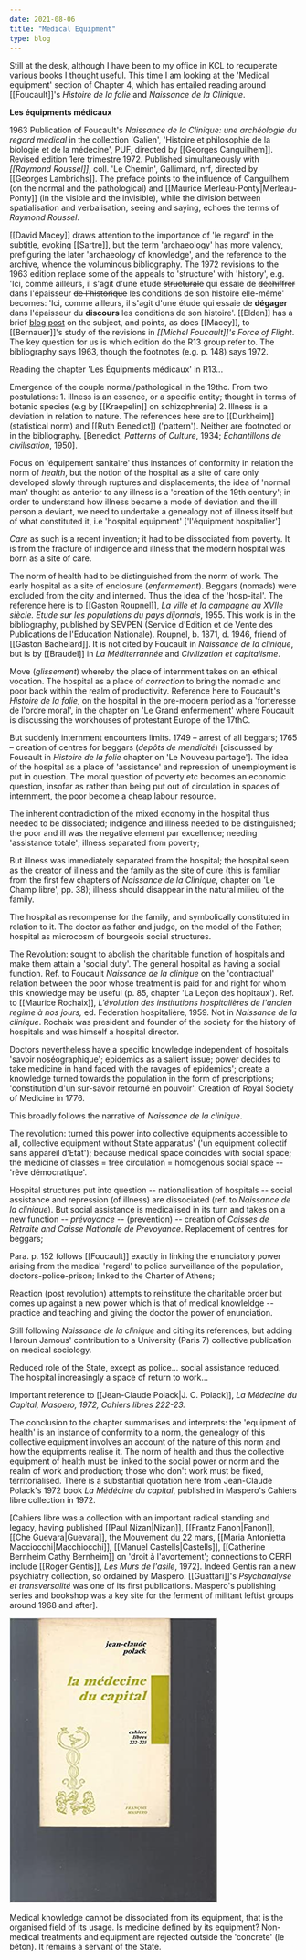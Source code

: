 ```yaml
---
date: 2021-08-06
title: "Medical Equipment"
type: blog
---
```


Still at the desk, although I have been to my office in KCL to
recuperate various books I thought useful. This time I am looking at the
'Medical equipment' section of Chapter 4, which has entailed reading
around [[Foucault]]'s *Histoire de la folie* and *Naissance de la Clinique*.

**Les équipments médicaux**

1963 Publication of Foucault's *Naissance de la Clinique: une
archéologie du regard médical* in the collection 'Galien', 'Histoire
et philosophie de la biologie et de la médecine', PUF, directed by
[[Georges Canguilhem]]. Revised edition 1ere trimestre 1972. Published
simultaneously with *[[Raymond Roussel]]*, coll. 'Le Chemin',
Gallimard, nrf, directed by [[Georges Lambrichs]]. The preface points
to the influence of Canguilhem (on the normal and the pathological)
and [[Maurice Merleau-Ponty|Merleau-Ponty]] (in the visible and the
invisible), while the division between spatialisation and
verbalisation, seeing and saying, echoes the terms of *Raymond
Roussel*.

[[David Macey]] draws attention to the importance of 'le regard' in the
subtitle, evoking [[Sartre]], but the term 'archaeology' has more valency,
prefiguring the later 'archaeology of knowledge', and the reference to
the archive, whence the voluminous bibliography. The 1972 revisions to
the 1963 edition replace some of the appeals to 'structure' with
'history', e.g. 'Ici, comme ailleurs, il s'agit d'une étude
~~structurale~~ qui essaie de ~~déchiffrer~~ dans l'épaisseur ~~de
l'historique~~ les conditions de son histoire elle-même' becomes: 'Ici,
comme ailleurs, il s'agit d'une étude qui essaie de **dégager** dans
l'épaisseur du **discours** les conditions de son histoire'. [[Elden]] has a
brief [blog
post](https://progressivegeographies.com/2019/02/11/which-edition-of-foucaults-birth-of-the-clinic-did-alan-sheridan-actually-translate/)
on the subject, and points, as does [[Macey]], to [[Bernauer]]'s study of the
revisions in *[[Michel Foucault]]'s Force of Flight*. The key question for
us is which edition do the R13 group refer to. The bibliography says
1963, though the footnotes (e.g. p. 148) says 1972.

Reading the chapter 'Les Équipments médicaux' in R13...

Emergence of the couple normal/pathological in the 19thc. From two
postulations: 1. illness is an essence, or a specific entity; thought in
terms of botanic species (e.g by [[Kraepelin]] on schizophrenia) 2. Illness
is a deviation in relation to nature. The references here are to
[[Durkheim]] (statistical norm) and [[Ruth Benedict]] ('pattern'). Neither are
footnoted or in the bibliography. \[Benedict, *Patterns of Culture*,
1934; *Échantillons de civilisation*, 1950\].

Focus on 'équipement sanitaire' thus instances of conformity in relation
the norm of *health*, but the notion of the hospital as a site of care
only developed slowly through ruptures and displacements; the idea of
'normal man' thought as anterior to any illness is a 'creation of the
19th century'; in order to understand how illness became a mode of
deviation and the ill person a deviant, we need to undertake a genealogy
not of illness itself but of what constituted it, i.e 'hospital
equipment' \['l'équipment hospitalier'\]

*Care* as such is a recent invention; it had to be dissociated from
poverty. It is from the fracture of indigence and illness that the
modern hospital was born as a site of care.

The norm of health had to be distinguished from the norm of work. The
early hospital as a site of enclosure (*enfermement*). Beggars (nomads)
were excluded from the city and interned. Thus the idea of the
'hosp-ital'. The reference here is to [[Gaston Roupnel]], *La ville et la
campagne au XVIIe siècle. Etude sur les populations du pays dijonnais*, 1955.
This work is in the bibliography, published by SEVPEN (Service
d\'Edition et de Vente des Publications de l\'Education Nationale).
Roupnel, b. 1871, d. 1946, friend of [[Gaston Bachelard]]. It is not cited by
Foucault in *Naissance de la clinique*, but is by [[Braudel]] in *La
Méditerrannée* and *Civilization et capitalisme*.

Move (*glissement*) whereby the place of internment takes on an ethical
vocation. The hospital as a place of *correction* to bring the nomadic
and poor back within the realm of productivity. Reference here to
Foucault's *Histoire de la folie*, on the hospital in the pre-modern
period as a 'forteresse de l'ordre moral', in the chapter on 'Le Grand
enfermement' where Foucault is discussing the workhouses of protestant
Europe of the 17thC.

But suddenly internment encounters limits. 1749 – arrest of all beggars;
1765 – creation of centres for beggars (*depôts de mendicité*) \[discussed
by Foucault in *Histoire de la folie* chapter on 'Le Nouveau partage'\].
The idea of the hospital as a place of 'assistance' and repression of
unemployment is put in question. The moral question of poverty etc
becomes an economic question, insofar as rather than being put out of
circulation in spaces of internment, the poor become a cheap labour
resource.

The inherent contradiction of the mixed economy in the hospital thus
needed to be dissociated; indigence and illness needed to be
distinguished; the poor and ill was the negative element par excellence;
needing 'assistance totale'; illness separated from poverty;

But illness was immediately separated from the hospital; the hospital
seen as the creator of illness and the family as the site of cure (this
is familiar from the first few chapters of *Naissance de la Clinique*,
chapter on 'Le Champ libre', pp. 38); illness should disappear in the
natural milieu of the family.

The hospital as recompense for the family, and symbolically constituted
in relation to it. The doctor as father and judge, on the model of the
Father; hospital as microcosm of bourgeois social structures.

The Revolution: sought to abolish the charitable function of hospitals
and make them attain a 'social duty'. The general hospital as having a
social function. Ref. to Foucault *Naissance de la clinique* on the
'contractual' relation between the poor whose treatment is paid for and
right for whom this knowledge may be useful (p. 85, chapter 'La Leçon
des hopitaux'). Ref. to [[Maurice Rochaix]], *L'évolution des institutions
hospitalières de l'ancien regime à nos jours,* ed. Federation
hospitalière, 1959. Not in *Naissance de la clinique*. Rochaix was
president and founder of the society for the history of hospitals and
was himself a hospital director.

Doctors nevertheless have a specific knowledge independent of hospitals
'savoir noséographique'; epidemics as a salient issue; power decides to
take medicine in hand faced with the ravages of epidemics'; create a
knowledge turned towards the population in the form of prescriptions;
'constitution d'un sur-savoir retourné en pouvoir'. Creation of Royal
Society of Medicine in 1776.

This broadly follows the narrative of *Naissance de la clinique*.

The revolution: turned this power into collective equipments accessible
to all, collective equipment without State apparatus' ('un equipment
collectif sans appareil d'Etat'); because medical space coincides with
social space; the medicine of classes = free circulation = homogenous
social space -- 'rêve démocratique'.

Hospital structures put into question -- nationalisation of hospitals --
social assistance and repression (of illness) are dissociated (ref. to
*Naissance de la clinique*). But social assistance is medicalised in its
turn and takes on a new function -- *prévoyance* -- (prevention) --
creation of *Caisses de Retraite and Caisse Nationale de Prevoyance*.
Replacement of centres for beggars;

Para. p. 152 follows [[Foucault]] exactly in linking the enunciatory power
arising from the medical 'regard' to police surveillance of the
population, doctors-police-prison; linked to the Charter of Athens;

Reaction (post revolution) attempts to reinstitute the charitable order
but comes up against a new power which is that of medical knowleldge --
practice and teaching and giving the doctor the power of enunciation.

Still following *Naissance de la clinique* and citing its references,
but adding Haroun Jamous' contribution to a University (Paris 7)
collective publication on medical sociology.

Reduced role of the State, except as police... social assistance
reduced. The hospital increasingly a space of return to work...

Important reference to [[Jean-Claude Polack|J. C. Polack]], *La
Médecine du Capital, Maspero, 1972, Cahiers libres 222-23.*

The conclusion to the chapter summarises and interprets: the 'equipment
of health' is an instance of conformity to a norm, the genealogy of this
collective equipment involves an account of the nature of this norm and
how the equipments realise it. The norm of health and thus the
collective equipment of health must be linked to the social power or
norm and the realm of work and production; those who don't work must be
fixed, territorialised. There is a substantial quotation here from
Jean-Claude Polack's 1972 book *La Médécine du capital*, published in
Maspero's Cahiers libre collection in 1972.

\[Cahiers libre was a collection with an important radical standing
and legacy, having published [[Paul Nizan|Nizan]], 
[[Frantz Fanon|Fanon]], [[Che Guevara|Guevara]], the Mouvement du 22 mars,
[[Maria Antonietta Macciocchi|Macchiocchi]],
[[Manuel Castells|Castells]], [[Catherine Bernheim|Cathy Bernheim]] on 'droit à
l'avortement'; connections to CERFI include [[Roger Gentis]], *Les
Murs de l'asile*, 1972\]. Indeed Gentis ran a new psychiatry
collection, so ordained by Maspero. [[Guattari]]'s *Psychanalyse et
transversalité* was one of its first publications. Maspero's
publishing series and bookshop was a key site for the ferment of
militant leftist groups around 1968 and after\].

<div class="gallery">

<img loading="lazy" src="../assets/img/2021-08-06/media/image1.jpg" alt="Cover of Jean-Claude Polack's la medecine du capital">

</div>

Medical knowledge cannot be dissociated from its equipment, that is the
organised field of its usage. Is medicine defined by its equipment?
Non-medical treatments and equipment are rejected outside the 'concrete'
(le béton). It remains a servant of the State.

